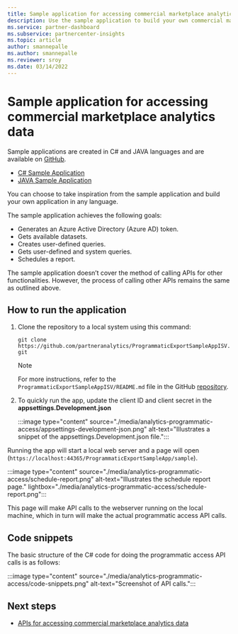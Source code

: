```yaml
---
title: Sample application for accessing commercial marketplace analytics data
description: Use the sample application to build your own commercial marketplace analytics application. 
ms.service: partner-dashboard 
ms.subservice: partnercenter-insights
ms.topic: article
author: smannepalle
ms.author: smannepalle
ms.reviewer: sroy
ms.date: 03/14/2022
---
```


# Sample application for accessing commercial marketplace analytics data

Sample applications are created in C# and JAVA languages and are available on [GitHub](https://github.com/partneranalytics).

- [C# Sample Application](https://github.com/partneranalytics/ProgrammaticExportSampleAppISV)
- [JAVA Sample Application](https://github.com/partneranalytics/ProgrammaticExportSampleAppISV_Java)

You can choose to take inspiration from the sample application and build your own application in any language.

The sample application achieves the following goals:

- Generates an Azure Active Directory (Azure AD) token.
- Gets available datasets.
- Creates user-defined queries.
- Gets user-defined and system queries.
- Schedules a report.

The sample application doesn’t cover the method of calling APIs for other functionalities. However, the process of calling other APIs remains the same as outlined above.

## How to run the application

1. Clone the repository to a local system using this command:

    `git clone https://github.com/partneranalytics/ProgrammaticExportSampleAppISV.git`

    > [!NOTE]
    > For more instructions, refer to the `ProgrammaticExportSampleAppISV/README.md` file in the GitHub [repository](https://github.com/partneranalytics/ProgrammaticExportSampleAppISV.git).

1. To quickly run the app, update the client ID and client secret in the **appsettings.Development.json**

    :::image type="content" source="./media/analytics-programmatic-access/appsettings-development-json.png" alt-text="Illustrates a snippet of the appsettings.Development.json file.":::

Running the app will start a local web server and a page will open (`https://localhost:44365/ProgrammaticExportSampleApp/sample`).

:::image type="content" source="./media/analytics-programmatic-access/schedule-report.png" alt-text="Illustrates the schedule report page." lightbox="./media/analytics-programmatic-access/schedule-report.png":::

This page will make API calls to the webserver running on the local machine, which in turn will make the actual programmatic access API calls.

## Code snippets

The basic structure of the C# code for doing the programmatic access API calls is as follows:

:::image type="content" source="./media/analytics-programmatic-access/code-snippets.png" alt-text="Screenshot of API calls.":::

## Next steps

- [APIs for accessing commercial marketplace analytics data](analytics-available-apis.md)
